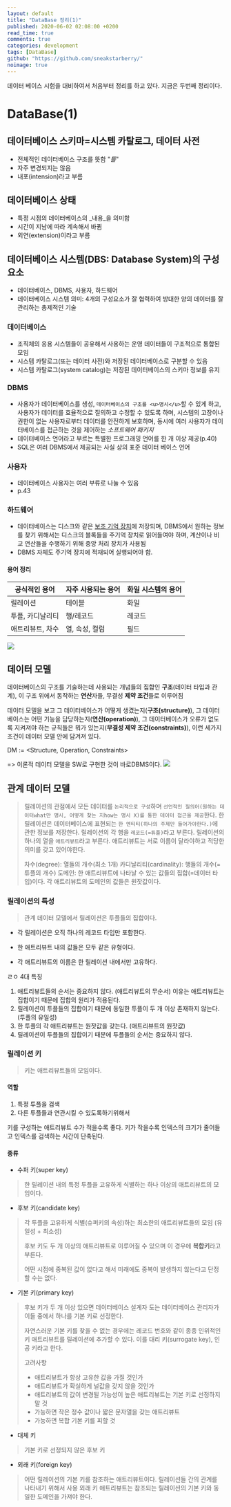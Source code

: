 ```yaml
---
layout: default
title: "DataBase 정리(1)"
published: 2020-06-02 02:08:00 +0200
read_time: true
comments: true
categories: development
tags: [DataBase]
github: "https://github.com/sneakstarberry/"
noimage: true
---
```

데이터 베이스 시험을 대비하여서 처음부터 정리를 하고 있다. 지금은 두번째 정리이다.

<!--more-->

# DataBase(1)
## 데이터베이스 스키마=시스템 카탈로그, 데이터 사전

- 전체적인 데이터베이스 구조를 뜻함 "_틀_"
- 자주 변경되지는 않음
- 내포(intension)라고 부름

## 데이터베이스 상태

- 특정 시점의 데이터베이스의 _내용_을 의미함
- 시간이 지남에 따라 계속해서 바뀜
- 외연(extension)이라고 부름

## 데이터베이스 시스템(DBS: Database System)의 구성 요소

- 데이터베이스, DBMS, 사용자, 하드웨어
- 데이터베이스 시스템 의미: 4개의 구성요소가 잘 협력하여 방대한 양의 데이터를 잘 관리하는 총제적인 기술

### 데이터베이스

- 조직체의 응용 시스템들이 공유해서 사용하는 운영 데이터들이 구조적으로 통합된 모임
- 시스템 카탈로그(또는 데이터 사전)와 저장된 데이터베이스로 구분할 수 있음
- 시스템 카탈로그(system catalog)는 저장된 데이터베이스의 스키마 정보를 유지

### DBMS

- 사용자가 데이터베이스를 생성, ``데이터베이스의 구조를 <u>명시</u>``할 수 있게 하고, 사용자가 데이터를 효율적으로 질의하고 수정할 수 있도록 하며, 시스템의 고장이나 권한이 없는 사용자로부터 데이터를 안전하게 보호하며, 동시에 여러 사용자가 데이터베이스를 접근하는 것을 제어하는 _소프트웨어 패키지_
- 데이터베이스 언어라고 부르는 특별한 프로그래밍 언어를 한 개 이상 제공(p.40)
- SQL은 여러 DBMS에서 제공되는 사실 상의 표준 데이터 베이스 언어

### 사용자

- 데이터베이스 사용자는 여러 부류로 나눌 수 있음
- p.43

### 하드웨어

- 데이터베이스는 디스크와 같은 <u>보조 기억 장치</u>에 저장되며, DBMS에서 원하는 정보를 찾기 위해서는 디스크의 블록들을 주기억 장치로 읽어들여야 하며, 계산이나 비교 연산들을 수행하기 위해 중앙 처리 장치가 사용됨
- DBMS 자체도 주기억 장치에 적재되어 실행되어야 함.

#### 용어 정리

| 공식적인 용어 | 자주 사용되는 용어 | 화일 시스템의 용어 |
| ------------- | ------------------ | ------------------ |
| 릴레이션      | 테이블             | 화일               |
| 투플, 카디날리티          | 행/레코드          | 레코드             |
| 애트리뷰트, 차수    | 열, 속성, 컬럼     | 필드               |
<img src="/assets/images{{page.id}}/table.png" class="img-responsive">

## 데이터 모델

데이터베이스의 구조를 기술하는데 사용되는 개념들의 집합인 **구조**(데이터 타입과 관계), 이 구조 위에서 동작하는 **연산**자들, 무결성 **제약 조건**들로 이루어짐

데이터 모델을 보고 그 데이터베이스가 어떻게 생겼는지(__구조(structure)__), 그 데이터베이스는 어떤 기능을 담당하는지(__연산(operation)__),  그 데이터베이스가 오류가 없도록 지켜져야 하는 규칙들은 뭐가 있는지(**무결성 제약 조건(constraints)**), 이런 세가지 조건이 데이터 모델 안에 담겨져 있다.

DM := <Structure, Operation, Constraints>

=> 이론적 데이터 모델을 SW로 구현한 것이 바로DBMS이다.
<img src="/assets/images{{page.id}}/soc.png" class="img-responsive">
## 관계 데이터 모델

> 릴레이션의 관점에서 모든 데이터를 ``논리적으로 구성``하며 ``선언적인 질의어(원하는 데이터what만 명시, 어떻게 찾는 지how는 명시 X)를 통한 데이터 접근을 제공``한다.
>  한 릴레이션은 데이터베이스에 표현되는 ``한 엔티티(하나의 주제만 들어가야한다.)``에 관한 정보를 저장한다.
> 릴레이션의 각 행을 ``레코드(=튜플)``라고 부른다.
> 릴레이션의 하나의 열을 ``애트리뷰트``라고 부른다. 애트리뷰트는 서로 이름이 달라야하고 적당한 의미를 갖고 있어야한다.
>
> 차수(degree): 열들의 개수(최소 1개)
> 카디날리티(cardinality): 행들의 개수(=튜플의 개수)
> 도메인: 한 애트리뷰트에 나타날 수 있는 값들의 집합(=데이터 타입)이다. 각 애트리뷰트의 도메인의 값들은 원잣값이다.

### 릴레이션의 특성

> 관계 데이터 모델에서 릴레이션은 투플들의 집합이다.

- 각 릴레이션은 오직 하나의 레코드 타입만 포함한다.

- 한 애트리뷰트 내의 값들은 모두 같은 유형이다.
- 각 애트리뷰트의 이름은 한 릴레이션 내에서만 고유하다.

ㄹㅇ 4대 특징

1. 애트리뷰트들의 순서는 중요하지 않다. (애트리뷰트의 무순서) 이유는 애트리뷰트는 집합이기 때문에 집합의 원리가 적용된다.
2. 릴레이션이 투플들의 집합이기 때문에 동일한 투플이 두 개 이상 존재하지 않는다. (투플의 유일성)
3. 한 투플의 각 애트리뷰트는 원잣값을 갖는다. (애트리뷰트의 원잣값)
4. 릴레이션이 투플들의 집합이기 때문에 투플들의 순서는 중요하지 않다.
### 릴레이션 키
> 키는 애트리뷰트들의 모임이다.

#### 역할

1. 특정 투플을 검색
2. 다른 투플들과 연관시킬 수 있도록하기위해서

키를 구성하는 애트리뷰트 수가 적을수록 좋다.
키가 작을수록 인덱스의 크기가 줄어들고 인덱스를 검색하는 시간이 단축된다.

#### 종류

- 수퍼 키(super key)

> 한 릴레이션 내의 특정 투플을 고유하게 식별하는 하나 이상의 애트리뷰트의 모임이다.

- 후보 키(candidate key)

> 각 투플을 고유하게 식별(슈퍼키의 속성)하는 최소한의 애트리뷰트들의 모임 (유일성 + 최소성)
>
> 후보 키도 두 개 이상의 애트리뷰트로 이루어질 수 있으며 이 경우에 **복합키**라고 부른다.
>
> 어떤 시점에 중복된 값이 없다고 해서 미래에도 중복이  발생하지 않는다고 단정할 수는 없다.

- 기본 키(primary key)

> 후보 키가 두 개 이상 있으면 데이터베이스 설계자 도는 데이터베이스 관리자가 이들 중에서 하나를 기본 키로 선정한다.
>
> 자연스러운 기본 키를 찾을 수 없는 경우에는 레코드 번호와 같이 종종 인위적인 키 애트리뷰트를 릴레이션에 추가할 수 있다. 이를 대리 키(surrogate key), 인공 키라고 한다.
>
> 고려사항
>
> - 애트리뷰트가 항상 고유한 값을 가질 것인가
> - 애트리뷰트가 확실하게 널값을 갖지 않을 것인가
> - 애트리뷰트의 값이 변경될 가능성이 높은 애트리뷰트는 기본 키로 선정하지 말 것
> - 가능하면 작은 정수 값이나 짧은 문자열을 갖는 애트리뷰트
> - 가능하면 복합 기본 키를 피할 것

- 대체 키

> 기본 키로 선정되지 않은 후보 키

- 외래 키(foreign key)

> 어떤 릴레이션의 기본 키를 참조하는 애트리뷰트이다.
> 릴레이션들 간의 관계를 나타내기 위해서 사용
> 외래 키 애트리뷰트는 참조되는 릴레이션의 기본 키와 동일한 도메인을 가져야 한다.
